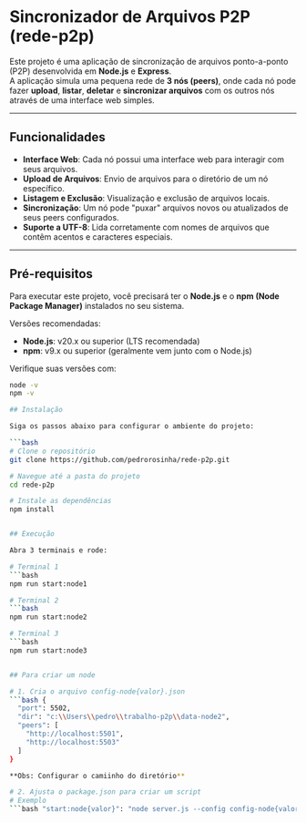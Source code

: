 # Sincronizador de Arquivos P2P (rede-p2p)

Este projeto é uma aplicação de sincronização de arquivos ponto-a-ponto (P2P) desenvolvida em **Node.js** e **Express**.  
A aplicação simula uma pequena rede de **3 nós (peers)**, onde cada nó pode fazer **upload**, **listar**, **deletar** e **sincronizar arquivos** com os outros nós através de uma interface web simples.

---

## Funcionalidades

- **Interface Web**: Cada nó possui uma interface web para interagir com seus arquivos.
- **Upload de Arquivos**: Envio de arquivos para o diretório de um nó específico.
- **Listagem e Exclusão**: Visualização e exclusão de arquivos locais.
- **Sincronização**: Um nó pode "puxar" arquivos novos ou atualizados de seus peers configurados.
- **Suporte a UTF-8**: Lida corretamente com nomes de arquivos que contêm acentos e caracteres especiais.

---

## Pré-requisitos

Para executar este projeto, você precisará ter o **Node.js** e o **npm (Node Package Manager)** instalados no seu sistema.  

Versões recomendadas:

- **Node.js**: v20.x ou superior (LTS recomendada)
- **npm**: v9.x ou superior (geralmente vem junto com o Node.js)

Verifique suas versões com:

```bash
node -v
npm -v

## Instalação

Siga os passos abaixo para configurar o ambiente do projeto:

```bash
# Clone o repositório
git clone https://github.com/pedrorosinha/rede-p2p.git

# Navegue até a pasta do projeto
cd rede-p2p

# Instale as dependências
npm install


## Execução

Abra 3 terminais e rode:

# Terminal 1
```bash
npm run start:node1

# Terminal 2
```bash
npm run start:node2

# Terminal 3
```bash
npm run start:node3


## Para criar um node

# 1. Cria o arquivo config-node{valor}.json
```bash {
  "port": 5502,
  "dir": "c:\\Users\\pedro\\trabalho-p2p\\data-node2",
  "peers": [
    "http://localhost:5501",
    "http://localhost:5503"
  ]
}

**Obs: Configurar o camiinho do diretório**

# 2. Ajusta o package.json para criar um script 
# Exemplo
```bash "start:node{valor}": "node server.js --config config-node{valor}.json"